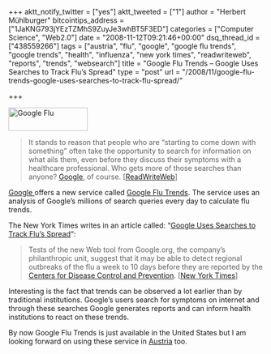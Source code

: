 +++
aktt_notify_twitter = ["yes"]
aktt_tweeted = ["1"]
author = "Herbert Mühlburger"
bitcointips_address = ["1JaKNG793jYEzTZMhS9ZuyJe3whBT5F3ED"]
categories = ["Computer Science", "Web2.0"]
date = "2008-11-12T09:21:46+00:00"
dsq_thread_id = ["438559266"]
tags = ["austria", "flu", "google", "google flu trends", "google trends", "health", "influenza", "new york times", "readwriteweb", "reports", "trends", "websearch"]
title = "Google Flu Trends – Google Uses Searches to Track Flu’s Spread"
type = "post"
url = "/2008/11/google-flu-trends-google-uses-searches-to-track-flu-spread/"

+++
<div class="mceTemp">
  <dl id="attachment_93" class="wp-caption alignnone" style="width: 166px;">
    <dt class="wp-caption-dt">
      <a rel="attachment wp-att-93" href="http://blog.muehlburger.at/2008/11/google-flu-trends-google-uses-searches-to-track-flu-spread/google_logo_tiny/"><img class="size-full wp-image-93" title="Google Flu" src="http://178.79.139.40/wp-content/uploads/2008/11/google_logo_tiny.gif" alt="Google Flu" width="156" height="46" /></a>
    </dt>
  </dl>
</div>

> It stands to reason that people who are &#8220;starting to come down with something&#8221; often take the opportunity to search for information on what ails them, even before they discuss their symptoms with a healthcare professional. Who gets more of those searches than anyone? [Google][1], of course. [<a title="ReadWriteWeb" href="http://www.readwriteweb.com/archives/google_flu_trends_a_glimpse_in.php" target="_blank">ReadWriteWeb</a>]

<a title="Google" href="http://www.google.com" target="_blank">Google </a>offers a new service called <a title="Google Flu Trends" href="http://www.google.org/flutrends/" target="_blank">Google Flu Trends</a>. The service uses an analysis of Google&#8217;s millions of search queries every day to calculate flu trends.

The New York Times writes in an article called: &#8220;<a title="New York Times - Google Flu Trends" href="http://www.nytimes.com/2008/11/12/technology/internet/12flu.html?partner=permalink&exprod=permalink" target="_blank">Google Uses Searches to Track Flu’s Spread</a>&#8220;:

> Tests of the new Web tool from Google.org, the company’s philanthropic unit, suggest that it may be able to detect regional outbreaks of the flu a week to 10 days before they are reported by the <a title="More articles about the Centers for Disease Control and Prevention." href="http://topics.nytimes.com/top/reference/timestopics/organizations/c/centers_for_disease_control_and_prevention/index.html?inline=nyt-org" target="_blank">Centers for Disease Control and Prevention</a>. [<a title="New York Times - Google Flu Trends" href="http://www.nytimes.com/2008/11/12/technology/internet/12flu.html?partner=permalink&exprod=permalink" target="_blank">New York Times</a>]

Interesting is the fact that trends can be observed a lot earlier than by traditional institutions. Google&#8217;s users search for symptoms on internet and through these searches Google generates reports and can inform health institutions to react on these trends.

By now Google Flu Trends is just available in the United States but I am looking forward on using these service in <a title="Austria" href="http://en.wikipedia.org/wiki/Austria" target="_blank">Austria</a> too.

 [1]: http://www.google.com/